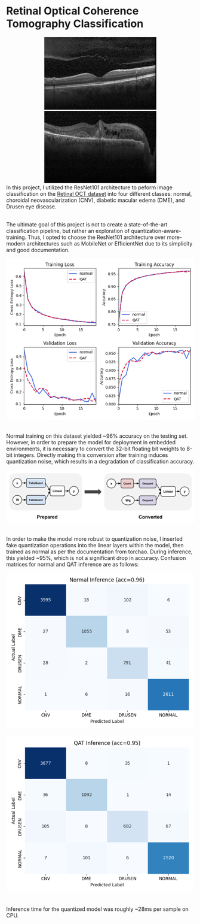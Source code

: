 <h1>Retinal Optical Coherence Tomography Classification</h1>
<div align='center'>
    <img src = "data_train/NORMAL/NORMAL-1384-1.jpeg" width=300px>
    <img src = "data_train/CNV/CNV-13823-1.jpeg" width=300px>
</div>

<div>
    In this project, I utilized the ResNet101 architecture to peform image classification on the <a href="https://www.kaggle.com/datasets/paultimothymooney/kermany2018">Retinal OCT dataset</a> into four different classes: normal, choroidal neovascularization (CNV), diabetic macular edema (DME), and Drusen eye disease.
</div></br>

<p>
    The ultimate goal of this project is not to create a state-of-the-art classification pipeline, but rather an exploration of quantization-aware-training. Thus, I opted to choose the ResNet101 architecture over more-modern architectures such as MobileNet or EfficientNet due to its simplicity and good documentation. 
</p>
<div align="center">
    <img src="figures/normal_metrics.png"></br></br>
</div>
<p>
    Normal training on this dataset yielded ~96% accuracy on the testing set. However, in order to prepare the model for deployment in embedded environments, it is necessary to convert the 32-bit floating bit weights to 8-bit integers. Directly making this conversion after training induces quantization noise, which results in a degradation of classification accuracy. 
</p>

<div align="center">
    <img src="figures/qat_diagram.png" ></br></br>
</div>

<p>
   In order to make the model more robust to quantization noise, I inserted fake quantization operations into the linear layers within the model, then trained as normal as per the documentation from torchao. During inference, this yielded ~95%, which is not a significant drop in accuracy. Confusion matrices for normal and QAT inference are as follows:
</p>


<div align="center">
    <img src="figures/normal_confusion_matrix.png" width=500px></br></br>
</div>

<div align="center">
    <img src="figures/qat_confusion_matrix.png" width=500px></br></br>
</div>
</br>
Inference time for the quantized model was roughly ~28ms per sample on CPU.
